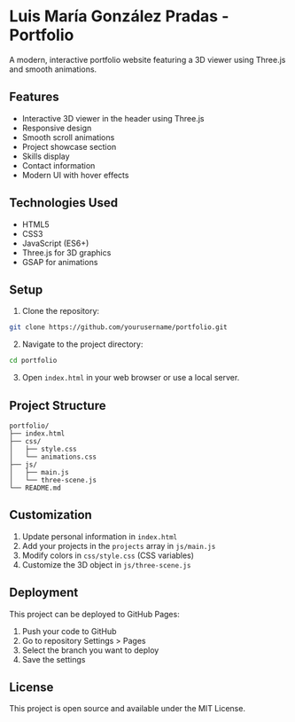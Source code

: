 # Luis María González Pradas - Portfolio

A modern, interactive portfolio website featuring a 3D viewer using Three.js and smooth animations.

## Features

- Interactive 3D viewer in the header using Three.js
- Responsive design
- Smooth scroll animations
- Project showcase section
- Skills display
- Contact information
- Modern UI with hover effects

## Technologies Used

- HTML5
- CSS3
- JavaScript (ES6+)
- Three.js for 3D graphics
- GSAP for animations

## Setup

1. Clone the repository:
```bash
git clone https://github.com/yourusername/portfolio.git
```

2. Navigate to the project directory:
```bash
cd portfolio
```

3. Open `index.html` in your web browser or use a local server.

## Project Structure

```
portfolio/
├── index.html
├── css/
│   ├── style.css
│   └── animations.css
├── js/
│   ├── main.js
│   └── three-scene.js
└── README.md
```

## Customization

1. Update personal information in `index.html`
2. Add your projects in the `projects` array in `js/main.js`
3. Modify colors in `css/style.css` (CSS variables)
4. Customize the 3D object in `js/three-scene.js`

## Deployment

This project can be deployed to GitHub Pages:

1. Push your code to GitHub
2. Go to repository Settings > Pages
3. Select the branch you want to deploy
4. Save the settings

## License

This project is open source and available under the MIT License. 